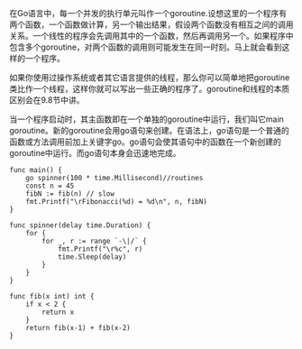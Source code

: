 在Go语言中，每一个并发的执行单元叫作一个goroutine.设想这里的一个程序有两个函数，一个函数做计算，另一个输出结果，假设两个函数没有相互之间的调用关系。一个线性的程序会先调用其中的一个函数，然后再调用另一个。如果程序中包含多个goroutine，对两个函数的调用则可能发生在同一时刻。马上就会看到这样的一个程序。

如果你使用过操作系统或者其它语言提供的线程，那么你可以简单地把goroutine类比作一个线程，这样你就可以写出一些正确的程序了。goroutine和线程的本质区别会在9.8节中讲。

当一个程序启动时，其主函数即在一个单独的goroutine中运行，我们叫它main goroutine。新的goroutine会用go语句来创建。在语法上，go语句是一个普通的函数或方法调用前加上关键字go。go语句会使其语句中的函数在一个新创建的goroutine中运行。而go语句本身会迅速地完成。

    func main() {
    	go spinner(100 * time.Millisecond)//routines
    	const n = 45
    	fibN := fib(n) // slow
    	fmt.Printf("\rFibonacci(%d) = %d\n", n, fibN)
    }

    func spinner(delay time.Duration) {
    	for {
    		for _, r := range `-\|/` {
    			fmt.Printf("\r%c", r)
    			time.Sleep(delay)
    		}
    	}
    }

    func fib(x int) int {
    	if x < 2 {
    		return x
    	}
    	return fib(x-1) + fib(x-2)
    }



